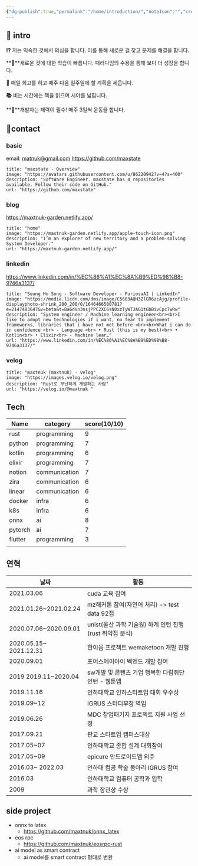 ```yaml
---
{"dg-publish":true,"permalink":"/home/introduction/","noteIcon":"","created":"2023-11-12T17:05:13.669+09:00","updated":"2023-11-12T19:52:30.472+09:00"}
---
```


## **📑 intro**

**⁉️** 저는 익숙한 것에서 의심을 합니다. 이를 통해 새로운 걸 찾고 문제를 해결을 합니다.

**🚀**새로운 것에 대한 학습이 빠릅니다. 패러다임의 수용을 통해 보다 더 성장을 합니다.

**💬** 매일 회고를 하고 매주 다음 일주일에 할 계획을 세웁니다.

**📚** 비는 시간에는 책을 읽으며 시야를 넓힙니다.

**🤸**개발자는 체력이 필수! 매주 3일씩 운동을 합니다.

## **🤞contact**
### basic
email: matnuk@gmail.com
https://github.com/maxstate
```embed
title: "maxstate - Overview"
image: "https://avatars.githubusercontent.com/u/86220942?v=4?s=400"
description: "SoftWare Engineer. maxstate has 4 repositories available. Follow their code on GitHub."
url: "https://github.com/maxstate"
```
### blog
https://maxtnuk-garden.netlify.app/
```embed
title: "home"
image: "https://maxtnuk-garden.netlify.app/apple-touch-icon.png"
description: "I’m an explorer of new territory and a problem-solving System Developer."
url: "https://maxtnuk-garden.netlify.app/"
```

### linkedin
https://www.linkedin.com/in/%EC%86%A1%EC%8A%B9%ED%98%B8-9746a3137/
```embed
title: "Seung Ho Song - Software Developer - FuriosaAI | LinkedIn"
image: "https://media.licdn.com/dms/image/C5603AQH3ZlGR6zcAjg/profile-displayphoto-shrink_200_200/0/1646466500781?e=2147483647&v=beta&t=Ba6dVn3nsjPPC2XC6sN0xzTyWTJAG1tGbBivCpc7wRw"
description: "System engineer / Machine learning engineer<br><br>I like to adopt new technologies if i want, no fear to implement frameworks, libraries that i have not met before <br><br>What i can do in confidence <br> - Language <br> • Rust (this is my best)<br> • Kotlin<br> • Elixir<br> - Machine lear…"
url: "https://www.linkedin.com/in/%EC%86%A1%EC%8A%B9%ED%98%B8-9746a3137/"
```
### velog 
```embed
title: "maxtnuk (maxtnuk) - velog"
image: "https://images.velog.io/velog.png"
description: "Rust로 무난하게 개발하는 사람"
url: "https://velog.io/@maxtnuk "
```


## Tech
| Name    | category      | score(10/10) |
| ------- | ------------- | ------------ |
| rust    | programming   | 9            |
| python  | programming   | 7            |
| kotlin  | programming   | 6            |
| elixir  | programming   | 7            |
| notion  | communication | 7            |
| zira    | communication | 6            |
| linear  | communication | 6            |
| docker  | infra         | 6            |
| k8s     | infra         | 6            |
| onnx    | ai            | 8            |
| pytorch | ai            | 7            |
| flutter | programming   | 3            |
|         |               |              |
## 연혁
| 날짜                   | 활동                                                     |
| ---------------------- | -------------------------------------------------------- |
| 2021.03.06             | cuda 교육 참여                                           |
| 2021.01.26~2021.02.24  | mz해커톤 참여(자연어 처리) -> test data 92점             |
| 2020.07.06~2020.09.01  | unist(울산 과학 기술원) 하계 인턴 진행(rust 취약점 분석) |
| 2020.05.15~ 2021.12.31 | 한이음 프로젝트 wemaketoon 개발 진행                     |
| 2020.09.01             | 포어스에이아이 벡엔드 개발 참여                          |
| 2019 2019.11~2020.04   | sw개발 및 콘텐츠 기업 행복한 다람쥐단 인턴 - 웹툰앱       |
| 2019.11.16             | 인하대학교 인하스타트업 대회 우수상                      |
| 2019.09~12             | IGRUS 스터디부장 역임                                    |
| 2019.06.26             | MDC 창업패키지 프로젝트 지원 사업 선정                   |
| 2017.09.21             | 판교 스타트업 캠퍼스대상                                 |
| 2017.05~07             | 인하대학교 종합 설계 대회참여                            |
| 2017.05~09             | epicure 안드로이드앱 외주                                |
| 2016.03~ 2022.03       | 인하대 컴공 학술 동아리 IGRUS 참여                       |
| 2016.03                | 인하대학교 컴퓨터 공학과 입학                            |
| 2009                   | 과학 장관상 수상                                         |
## side project
- onnx to latex
	- https://github.com/maxtnuk/onnx_latex
- eos rpc
	- https://github.com/maxtnuk/eosrpc-rust
- ai model as smart contract 
	- ai model를 smart contract 형태로 변환